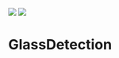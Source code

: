 ![](https://img.shields.io/badge/Python-3.6.4-green.svg?longCache=true&style=flat)
![](https://img.shields.io/badge/OpenCV-3.4.1-orange.svg?longCache=true&style=flat)
# GlassDetection
